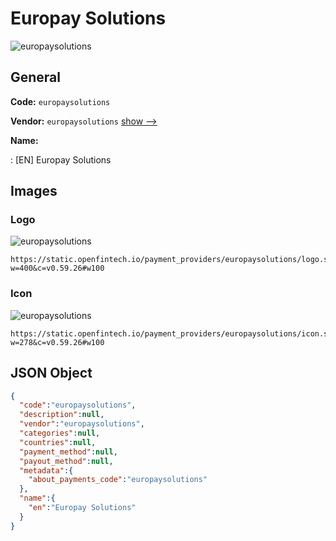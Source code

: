 
# Europay Solutions 
![europaysolutions](https://static.openfintech.io/payment_providers/europaysolutions/logo.svg?w=400&c=v0.59.26#w100)  

## General 
 
**Code:** `europaysolutions` 
 
**Vendor:** `europaysolutions` [show -->](/vendors/europaysolutions/) 
 
**Name:** 
 
:	[EN] Europay Solutions 
 

## Images 

### Logo 
 
![europaysolutions](https://static.openfintech.io/payment_providers/europaysolutions/logo.svg?w=400&c=v0.59.26#w100)  

```
https://static.openfintech.io/payment_providers/europaysolutions/logo.svg?w=400&c=v0.59.26#w100
```  

### Icon 
 
![europaysolutions](https://static.openfintech.io/payment_providers/europaysolutions/icon.svg?w=278&c=v0.59.26#w100)  

```
https://static.openfintech.io/payment_providers/europaysolutions/icon.svg?w=278&c=v0.59.26#w100
```  

## JSON Object 

```json
{
  "code":"europaysolutions",
  "description":null,
  "vendor":"europaysolutions",
  "categories":null,
  "countries":null,
  "payment_method":null,
  "payout_method":null,
  "metadata":{
    "about_payments_code":"europaysolutions"
  },
  "name":{
    "en":"Europay Solutions"
  }
}
```  
